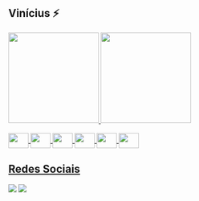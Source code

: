 ## Vinícius ⚡


<div>
  <a href="https://github.com/vinicius-sponchiado">
    <img height="180em" src="https://github-readme-stats.vercel.app/api?username=vinicius-sponchiado&show_icons=true&theme=onedark&include_all_commits=true&count_private=true"/>
    <img height="180em" src="https://github-readme-stats.vercel.app/api/top-langs/?username=vinicius-sponchiado&layout=compact&langs_count=7&theme=onedark"/>
</div>

<div style="display: incline_block"><br>
    <img align="center" height="30" width="40" src="https://cdn.jsdelivr.net/gh/devicons/devicon/icons/csharp/csharp-original.svg" />
    <img align="center" height="30" width="40" src="https://cdn.jsdelivr.net/gh/devicons/devicon/icons/html5/html5-original.svg" />
    <img align="center" height="30" width="40" src="https://cdn.jsdelivr.net/gh/devicons/devicon/icons/css3/css3-original.svg" />
    <img align="center" height="30" width="40" src="https://cdn.jsdelivr.net/gh/devicons/devicon/icons/javascript/javascript-original.svg" />
    <img align="center" height="30" width="40" src="https://cdn.jsdelivr.net/gh/devicons/devicon/icons/react/react-original.svg" />
    <img align="center" height="30" width="40" src="https://cdn.jsdelivr.net/gh/devicons/devicon/icons/php/php-plain.svg" />  
</div>

## Redes Sociais
<div>
  <a href="https://www.linkedin.com/in/vin%C3%ADcius-sponchiado-601137229/" target="_blank"><img src="https://img.shields.io/badge/LinkedIn-0077B5?style=for-the-badge&logo=linkedin&logoColor=white" target="_blank"></a> 
  <a href="https://www.instagram.com/vinii_sponchiado/" target="_blank"><img src="https://img.shields.io/badge/Instagram-E4405F?style=for-the-badge&logo=instagram&logoColor=white" target="_blank"></a>  
</div>
